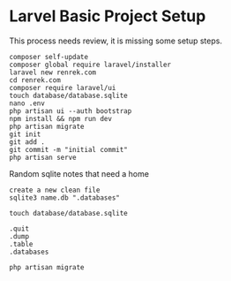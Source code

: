 # Larvel Basic Project Setup

This process needs review, it is missing some setup steps.
```shell
composer self-update
composer global require laravel/installer
laravel new renrek.com
cd renrek.com
composer require laravel/ui
touch database/database.sqlite
nano .env
php artisan ui --auth bootstrap
npm install && npm run dev
php artisan migrate
git init
git add .
git commit -m "initial commit"
php artisan serve
```


Random sqlite notes that need a home
```shell
create a new clean file
sqlite3 name.db ".databases"

touch database/database.sqlite

.quit
.dump
.table
.databases

php artisan migrate
```